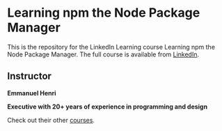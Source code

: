 # Learning npm the Node Package Manager
This is the repository for the LinkedIn Learning course Learning npm the Node Package Manager. The full course is available from [LinkedIn].

## Instructor
**Emmanuel Henri**

__Executive with 20+ years of experience in programming and design__

Check out their other [courses](https://www.linkedin.com/learning/instructors/emmanuel-henri).

[LinkedIn]: https://www.linkedin.com/learning/learning-npm-the-node-package-manager-2018/adding-node-packages?autoSkip=true&autoplay=true&contextUrn=urn%3Ali%3AlyndaLearningPath%3A5ade1c55498e39379949fb9c&resume=false
